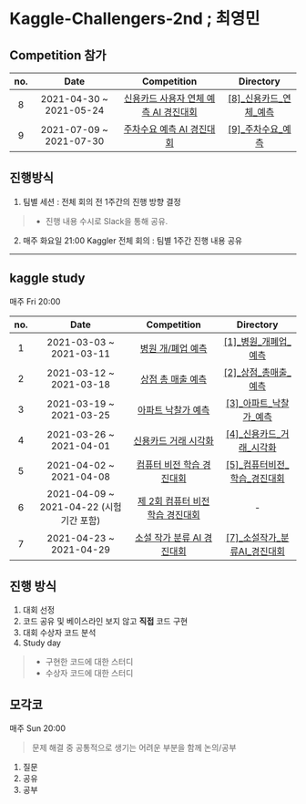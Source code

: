 # Kaggle-Challengers-2nd ; 최영민

## Competition 참가

| no. | Date | Competition | Directory |
| :--: | :--: | :---------: | :-------: |
| 8 | 2021-04-30 ~ 2021-05-24 | [신용카드 사용자 연체 예측 AI 경진대회](https://dacon.io/competitions/official/235713/overview/description#desc-info) | [[8]_신용카드_연체_예측]([8]_신용카드_연체_예측/) |
| 9 | 2021-07-09 ~ 2021-07-30 | [주차수요 예측 AI 경진대회](https://dacon.io/competitions/official/235745/overview/description) | [[9]_주차수요_예측]([9]_주차수요_예측/) |

## 진행방식

1. 팀별 세션 : 전체 회의 전 1주간의 진행 방향 결정
> - 진행 내용 수시로 Slack을 통해 공유.
2. 매주 화요일 21:00 Kaggler 전체 회의 : 팀별 1주간 진행 내용 공유

****

## kaggle study

매주 Fri 20:00

| no. | Date | Competition | Directory |
| :--: | :--: | :---------: | :-------: |
| 1 | 2021-03-03 ~ 2021-03-11 | [병원 개/폐업 예측](https://dacon.io/competitions/official/9565/overview/description/) | [[1]_병원_개폐업_예측]([1]_병원_개폐업_예측/) |
| 2 | 2021-03-12 ~ 2021-03-18 | [상점 총 매출 예측](https://dacon.io/competitions/official/136/overview/description/) | [[2]_상점_총매출_예측]([2]_상점_총매출_예측/) |
| 3 | 2021-03-19 ~ 2021-03-25 | [아파트 낙찰가 예측](https://dacon.io/competitions/official/17801/overview/description/) | [[3]_아파트_낙찰가_예측]([3]_아파트_낙찰가_예측/) |
| 4 | 2021-03-26 ~ 2021-04-01 | [신용카드 거래 시각화](https://dacon.io/competitions/official/42473/overview/description/) | [[4]_신용카드_거래_시각화]([4]_신용카드_거래_시각화/) | 
| 5 | 2021-04-02 ~ 2021-04-08 | [컴퓨터 비전 학습 경진대회](https://dacon.io/competitions/official/235697/overview/description/) | [[5]_컴퓨터비전_학습_경진대회]([5]_컴퓨터비전_학습_경진대회/) |
| 6 | 2021-04-09 ~ 2021-04-22 (시험기간 포함) | [제 2회 컴퓨터 비전 학습 경진대회](https://dacon.io/competitions/official/235697/overview/description/) | - |
| 7 | 2021-04-23 ~ 2021-04-29 | [소설 작가 분류 AI 경진대회](https://dacon.io/competitions/official/235670/overview/description/) | [[7]_소설작가_분류AI_경진대회]([7]_소설작가_분류AI_경진대회/)

## 진행 방식

1. 대회 선정
2. 코드 공유 및 베이스라인 보지 않고 **직접** 코드 구현
3. 대회 수상자 코드 분석
4. Study day
> - 구현한 코드에 대한 스터디
> - 수상자 코드에 대한 스터디

## 모각코

매주 Sun 20:00

> 문제 해결 중 공통적으로 생기는 어려운 부분을 함께 논의/공부
1. 질문
2. 공유
3. 공부
